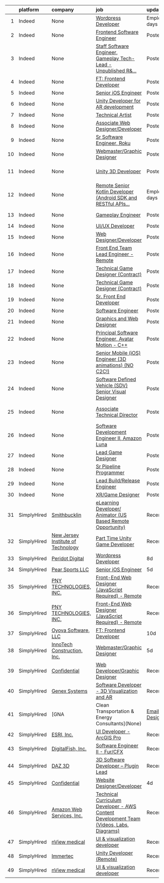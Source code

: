 

|    | platform    | company                                                 | job                                                                                                                                                                                                                                                                                                                                                                                                                                                                                                                                                                                                       | update_time               | location                                       |
|---:|:------------|:--------------------------------------------------------|:----------------------------------------------------------------------------------------------------------------------------------------------------------------------------------------------------------------------------------------------------------------------------------------------------------------------------------------------------------------------------------------------------------------------------------------------------------------------------------------------------------------------------------------------------------------------------------------------------------|:--------------------------|:-----------------------------------------------|
|  1 | Indeed      | None                                                    | [Wordpress Developer](https://www.indeed.com/company/Peridot-Digital/jobs/Wordpress-Developer-a8eb7557d5d5474d?fccid=59bf9de57a2edd37&vjs=3)                                                                                                                                                                                                                                                                                                                                                                                                                                                              | EmployerActive 4 days ago | Remote                                         |
|  2 | Indeed      | None                                                    | [Frontend Software Engineer](https://www.indeed.com/rc/clk?jk=9f45d6c9d55d35a3&fccid=aaf3b433897ea465&vjs=3)                                                                                                                                                                                                                                                                                                                                                                                                                                                                                              | Posted6 days ago          | Plano, TX                                      |
|  3 | Indeed      | None                                                    | [Staff Software Engineer, Gameplay Tech-Lead - Unpublished R&...](https://www.indeed.com/rc/clk?jk=983ccf8990633865&fccid=aac555fbdb7c8e71&vjs=3)                                                                                                                                                                                                                                                                                                                                                                                                                                                         | Posted10 days ago         | Bellevue, WA                                   |
|  4 | Indeed      | None                                                    | [FT: Frontend Developer](https://www.indeed.com/rc/clk?jk=503caf3f48977da4&fccid=f8d271f505805195&vjs=3)                                                                                                                                                                                                                                                                                                                                                                                                                                                                                                  | Posted10 days ago         | Jacksonville, FL 32250•Remote                  |
|  5 | Indeed      | None                                                    | [Senior iOS Engineer](https://www.indeed.com/pagead/clk?mo=r&ad=-6NYlbfkN0APToHrk7ILONyRglvlT3LJMO76dZGJsKlG8WQjsY8Cqz0feoEmF8zC--szKEKUJTYfDQ-1Xl2DxDbDnxzjsLaPA-pQkoZjfEADxS95-gsnVVqjB5Ywq-JsnuCjdmHAaqlPxaB8Ob2eFeSvg3qASpETnWwSqh70mtuMl8ky2vBckyLxw4ys88zjL3YK1ivWhvl2chpyHzrfUyThBn5aIhfCt_kRE798P6M_XzirFU9rKQAZhPp11xvLnMxLyBMn74AwxCjsRBycr8qDheoj5pZS4yYf-vfZoRFN7qJpdcmktHKEs0PH28Do4RGN8XBIKtHO2vIzz8tU18yDU4l4QMx4-asl3-sAuuSZ9z43oCruee9-QJsxlajK6FjGvxsu9dWSug66_DUevsNDQM5Pu0hhqHlw2SUjoi00wCDIgHOYFjuHOWQS1YKi35pdGgExQMd5ALyJezWbDUSpMf3C70dNIiKpWIQXEunvAAKRHRKqFw==&p=2&fvj=1&vjs=3) | Posted5 days ago          | Remote                                         |
|  6 | Indeed      | None                                                    | [Unity Developer for AR development](https://www.indeed.com/rc/clk?jk=06b560cbb0f40436&fccid=149fbfdeb485ec23&vjs=3)                                                                                                                                                                                                                                                                                                                                                                                                                                                                                      | Posted13 days ago         | United States                                  |
|  7 | Indeed      | None                                                    | [Technical Artist](https://www.indeed.com/rc/clk?jk=fd7c8aa9a204b3ed&fccid=068dfdb79bef8e12&vjs=3)                                                                                                                                                                                                                                                                                                                                                                                                                                                                                                        | PostedToday               | Scottsdale, AZ                                 |
|  8 | Indeed      | None                                                    | [Associate Web Designer/Developer](https://www.indeed.com/rc/clk?jk=b8a42b18104e8c36&fccid=42b8c400d840b632&vjs=3)                                                                                                                                                                                                                                                                                                                                                                                                                                                                                        | Posted13 days ago         | Middleton, WI 53562                            |
|  9 | Indeed      | None                                                    | [Sr Software Engineer, Roku](https://www.indeed.com/rc/clk?jk=14d209b177e34290&fccid=40e5de3065c12562&vjs=3)                                                                                                                                                                                                                                                                                                                                                                                                                                                                                              | Posted5 days ago          | New York, NY                                   |
| 10 | Indeed      | None                                                    | [Webmaster/Graphic Designer](https://www.indeed.com/company/InnoTech-Construction,-Inc./jobs/Webmaster-Graphic-Designer-0a8cd7f7870a48bb?fccid=f51b2b3efbb0c604&vjs=3)                                                                                                                                                                                                                                                                                                                                                                                                                                    | Posted5 days ago          | Tallahassee, FL                                |
| 11 | Indeed      | None                                                    | [Unity 3D Developer](https://www.indeed.com/rc/clk?jk=82d1a7a900111a36&fccid=4b32d0c68d487097&vjs=3)                                                                                                                                                                                                                                                                                                                                                                                                                                                                                                      | Posted12 days ago         | Bellevue, WA 98005 (Eastgate area)+2 locations |
| 12 | Indeed      | None                                                    | [Remote Senior Kotlin Developer (Android SDK and RESTful APIs...](https://www.indeed.com/company/Turing.com/jobs/Senior-Kotlin-Developer-f476b393aa121c63?fccid=a2e0cbec0b626661&vjs=3)                                                                                                                                                                                                                                                                                                                                                                                                                   | EmployerActive 8 days ago | Remote                                         |
| 13 | Indeed      | None                                                    | [Gameplay Engineer](https://www.indeed.com/rc/clk?jk=682d29349048a2e1&fccid=fe2d21eef233e94a&vjs=3)                                                                                                                                                                                                                                                                                                                                                                                                                                                                                                       | Posted5 days ago          | San Diego, CA+2 locations                      |
| 14 | Indeed      | None                                                    | [UI/UX Developer](https://www.indeed.com/company/Kythera-Software-Inc/jobs/Ui-Ux-Developer-1d6f5d7c8941184c?fccid=f53f50ace338bebd&vjs=3)                                                                                                                                                                                                                                                                                                                                                                                                                                                                 | PostedToday               | Remote                                         |
| 15 | Indeed      | None                                                    | [Web Designer/Developer](https://www.indeed.com/rc/clk?jk=d799ae9d7f546ede&fccid=9a79b8527fbd5a84&vjs=3)                                                                                                                                                                                                                                                                                                                                                                                                                                                                                                  | Posted14 days ago         | Nashville, TN                                  |
| 16 | Indeed      | None                                                    | [Front End Team Lead Engineer - Remote](https://www.indeed.com/company/Seven.me/jobs/Front-End-Team-Lead-Engineer-8e1123e842827c2c?fccid=95af5085a2fa5117&vjs=3)                                                                                                                                                                                                                                                                                                                                                                                                                                          | Posted7 days ago          | Cathedral City, CA 92234•Remote                |
| 17 | Indeed      | None                                                    | [Technical Game Designer (Contract)](https://www.indeed.com/rc/clk?jk=a7f7cc5b7eae4d14&fccid=ad3f1759d3ff042b&vjs=3)                                                                                                                                                                                                                                                                                                                                                                                                                                                                                      | Posted13 days ago         | California•Remote                              |
| 18 | Indeed      | None                                                    | [Technical Game Designer (Contract)](https://www.indeed.com/rc/clk?jk=a7f7cc5b7eae4d14&fccid=ad3f1759d3ff042b&vjs=3)                                                                                                                                                                                                                                                                                                                                                                                                                                                                                      | Posted13 days ago         | California•Remote                              |
| 19 | Indeed      | None                                                    | [Sr. Front End Developer](https://www.indeed.com/company/Level-Studios/jobs/Senior-Front-End-Developer-2f354d8ddc1d9e6f?fccid=30ee323f1ace656c&vjs=3)                                                                                                                                                                                                                                                                                                                                                                                                                                                     | Posted12 days ago         | San Luis Obispo, CA 93401                      |
| 20 | Indeed      | None                                                    | [Software Engineer](https://www.indeed.com/rc/clk?jk=bc076a307ee89854&fccid=aaf3b433897ea465&vjs=3)                                                                                                                                                                                                                                                                                                                                                                                                                                                                                                       | Posted10 days ago         | San Francisco, CA                              |
| 21 | Indeed      | None                                                    | [Graphics and Web Designer](https://www.indeed.com/rc/clk?jk=389c6d8ae7dc8ba1&fccid=26727f1861532c63&vjs=3)                                                                                                                                                                                                                                                                                                                                                                                                                                                                                               | Posted5 days ago          | Livermore, CA 94550                            |
| 22 | Indeed      | None                                                    | [Principal Software Engineer, Avatar Motion - C++](https://www.indeed.com/rc/clk?jk=308b2ef6e0d0cb4b&fccid=04ef150429d33336&vjs=3)                                                                                                                                                                                                                                                                                                                                                                                                                                                                        | Posted12 days ago         | San Mateo, CA                                  |
| 23 | Indeed      | None                                                    | [Senior Mobile (iOS) Engineer (3D animations) (NO C2C!)](https://www.indeed.com/rc/clk?jk=966c2bb7135a5c8f&fccid=cffd065f9ff9e672&vjs=3)                                                                                                                                                                                                                                                                                                                                                                                                                                                                  | Posted4 days ago          | California•Remote                              |
| 24 | Indeed      | None                                                    | [Software Defined Vehicle (SDV) Senior Visual Designer](https://www.indeed.com/rc/clk?jk=58eb1eb22af04e4f&fccid=116680a29a847a70&vjs=3)                                                                                                                                                                                                                                                                                                                                                                                                                                                                   | Posted6 days ago          | Warren, MI                                     |
| 25 | Indeed      | None                                                    | [Associate Technical Director](https://www.indeed.com/rc/clk?jk=8c373635fc0446d9&fccid=1af61236dab36905&vjs=3)                                                                                                                                                                                                                                                                                                                                                                                                                                                                                            | Posted11 days ago         | Frisco, TX 75034+2 locations                   |
| 26 | Indeed      | None                                                    | [Software Development Engineer II, Amazon Luna](https://www.indeed.com/rc/clk?jk=580924ffcdb6e5d7&fccid=fe2d21eef233e94a&vjs=3)                                                                                                                                                                                                                                                                                                                                                                                                                                                                           | Posted10 days ago         | Irvine, CA                                     |
| 27 | Indeed      | None                                                    | [Lead Game Designer](https://www.indeed.com/rc/clk?jk=2ee8ecc77c00c032&fccid=9061e138bef1f128&vjs=3)                                                                                                                                                                                                                                                                                                                                                                                                                                                                                                      | Posted12 days ago         | Westlake Village, CA 91362                     |
| 28 | Indeed      | None                                                    | [Sr Pipeline Programmer](https://www.indeed.com/rc/clk?jk=9646e546f586553f&fccid=ad3f1759d3ff042b&vjs=3)                                                                                                                                                                                                                                                                                                                                                                                                                                                                                                  | Posted11 days ago         | Playa Vista, CA•Remote                         |
| 29 | Indeed      | None                                                    | [Lead Build/Release Engineer](https://www.indeed.com/rc/clk?jk=d980404ca67aacd4&fccid=779381286967ed9f&vjs=3)                                                                                                                                                                                                                                                                                                                                                                                                                                                                                             | Posted5 days ago          | Emeryville, CA                                 |
| 30 | Indeed      | None                                                    | [XR/Game Designer](https://www.indeed.com/rc/clk?jk=6ac71454be78e238&fccid=1491921233102796&vjs=3)                                                                                                                                                                                                                                                                                                                                                                                                                                                                                                        | Posted13 days ago         | Plano, TX 75023                                |
| 31 | SimplyHired | [Smithbucklin](None)                                    | [eLearning Developer/ Animator (US Based Remote Opportunity)](https://www.simplyhired.com/job/o0wXkuWE5GmspCcePui9IkAEPg1-7AWcdL2hMWar8TyjH9xKOYroQQ?q=animation+developer)                                                                                                                                                                                                                                                                                                                                                                                                                               | Recently                  | Old Lyme, CT                                   |
| 32 | SimplyHired | [New Jersey Institute of Technology](None)              | [Part Time Unity Game Developer](https://www.simplyhired.com/job/4iV7aF0p1zq3CbN9gtZfzcIzRLob5_BoljlGnKSuDs9p8YERErxAfQ?q=animation+developer)                                                                                                                                                                                                                                                                                                                                                                                                                                                            | Recently                  | Newark, NJ                                     |
| 33 | SimplyHired | [Peridot Digital](None)                                 | [Wordpress Developer](https://www.simplyhired.com/job/-NMxSXoPclF5PfRrqUFzyvJWQtFBqmBZfK7ZN7AD5sNDjtsK2KxDiQ?q=animation+developer)                                                                                                                                                                                                                                                                                                                                                                                                                                                                       | 8d                        | Remote                                         |
| 34 | SimplyHired | [Pear Sports LLC](None)                                 | [Senior iOS Engineer](https://www.simplyhired.com/job/lSsll1UQisLgHM-5RO8PmVNmAMn2betyMScy_KOt1Yx2YgD6c91rkQ?q=animation+developer)                                                                                                                                                                                                                                                                                                                                                                                                                                                                       | 5d                        | Remote                                         |
| 35 | SimplyHired | [PNY TECHNOLOGIES, INC.](None)                          | [Front-End Web Designer (JavaScript Required) - Remote](https://www.simplyhired.com/job/eDdIy2AgM2paL1nuyrrM1wqEoJ5IqDfCYIvopeZmUjSJNOMT3tyaBA?q=animation+developer)                                                                                                                                                                                                                                                                                                                                                                                                                                     | Recently                  | Remote                                         |
| 36 | SimplyHired | [PNY TECHNOLOGIES, INC.](None)                          | [Front-End Web Designer (JavaScript Required) - Remote](https://www.simplyhired.com/job/eDdIy2AgM2paL1nuyrrM1wqEoJ5IqDfCYIvopeZmUjSJNOMT3tyaBA?q=animation+developer)                                                                                                                                                                                                                                                                                                                                                                                                                                     | Recently                  | Remote                                         |
| 37 | SimplyHired | [Oyova Software, LLC](None)                             | [FT: Frontend Developer](https://www.simplyhired.com/job/HoDHxj51Srcia_qcQk6GqY0yyVZSy4lfiovWo8Wj2JcWfdHTSM5NFQ?q=animation+developer)                                                                                                                                                                                                                                                                                                                                                                                                                                                                    | 10d                       | Jacksonville, FL                               |
| 38 | SimplyHired | [InnoTech Construction, Inc.](None)                     | [Webmaster/Graphic Designer](https://www.simplyhired.com/job/-C57GPk4rOVnnk42P932R3R57ag0mmIvX5hCKJK0BJq80pLzkhOJ9Q?q=animation+developer)                                                                                                                                                                                                                                                                                                                                                                                                                                                                | 5d                        | Tallahassee, FL                                |
| 39 | SimplyHired | [Confidential](None)                                    | [Web Developer/Graphic Designer](https://www.simplyhired.com/job/z3RWHaQOcWaqF1ZB6apjETdJy1eHcHQ3bSccKgmZb5csqjIcKm3sGw?q=animation+developer)                                                                                                                                                                                                                                                                                                                                                                                                                                                            | Recently                  | McHenry, IL                                    |
| 40 | SimplyHired | [Genex Systems](None)                                   | [Software Developer - 3D Visualization and AR](https://www.simplyhired.com/job/tlDuweel9Ix1qZwz0wjJDI8Pg5JUm1ZmZBASfIS-vGyF6OOxqZ6eQA?q=animation+developer)                                                                                                                                                                                                                                                                                                                                                                                                                                              | Recently                  | McLean, VA                                     |
| 41 | SimplyHired | [GNA | Clean Transportation & Energy Consultants](None) | [Email Designer/Developer](https://www.simplyhired.com/job/6CT9GMAZXIjW5-9Vg9Y8h9kr11JUZkioMKdfWxa6AO09V4HLZVDauQ?q=animation+developer)                                                                                                                                                                                                                                                                                                                                                                                                                                                                  | Recently                  | Santa Monica, CA                               |
| 42 | SimplyHired | [ESRI, Inc.](None)                                      | [UI Developer - ArcGIS Pro](https://www.simplyhired.com/job/aBtc083MDHS3cKf9k28djoK7eoLk6jzW3Nw3fL_isNn6wLS2JyJUQQ?q=animation+developer)                                                                                                                                                                                                                                                                                                                                                                                                                                                                 | Recently                  | Redlands, CA                                   |
| 43 | SimplyHired | [DigitalFish, Inc.](None)                               | [Software Engineer II - Fur/CFX](https://www.simplyhired.com/job/YtRdjl-nCPYarpp8UCVrsrvJGjU1USOCIJ7IyypSX1gsjQapj39mSw?q=animation+developer)                                                                                                                                                                                                                                                                                                                                                                                                                                                            | Recently                  | Remote                                         |
| 44 | SimplyHired | [DAZ 3D](None)                                          | [3D Software Developer – Plugin Lead](https://www.simplyhired.com/job/SbUd80lS2Rm9uiV8uP0hLfy0ZZDsNlYE-28gtdroOHOYbMPnUA24vA?q=animation+developer)                                                                                                                                                                                                                                                                                                                                                                                                                                                       | Recently                  | Salt Lake City, UT                             |
| 45 | SimplyHired | [Confidential](None)                                    | [Website Designer/Developer](https://www.simplyhired.com/job/cOxeouLxnHCUcftpTBBkz6Z2uaKCP8KwFfSWsNWVhlZkY_lmiRI9PA?q=animation+developer)                                                                                                                                                                                                                                                                                                                                                                                                                                                                | 4d                        | Dallas, TX                                     |
| 46 | SimplyHired | [Amazon Web Services, Inc.](None)                       | [Technical Curriculum Developer - AWS Content Development Team (Videos, Labs, Diagrams)](https://www.simplyhired.com/job/Wj7kZF5ABiFd_cWXnLO3kUkodh3n3Cgzv97IibclAYdpLwOnqe5W-g?q=animation+developer)                                                                                                                                                                                                                                                                                                                                                                                                    | Recently                  | Remote +1 location                             |
| 47 | SimplyHired | [nView medical](None)                                   | [UI & visualization developer](https://www.simplyhired.com/job/X3tWD45LpKGbAN8va0nIu04JLRKKwzJmP9jyKFlBlxstVg2Nn_7kww?q=animation+developer)                                                                                                                                                                                                                                                                                                                                                                                                                                                              | Recently                  | Salt Lake City, UT                             |
| 48 | SimplyHired | [Immertec](None)                                        | [Unity Developer (Remote)](https://www.simplyhired.com/job/yMZG5WetpW8KHX9_0E2mfG78teh_iRpA28g228-lsdnwhGcVhlHXqQ?q=animation+developer)                                                                                                                                                                                                                                                                                                                                                                                                                                                                  | Recently                  | United States                                  |
| 49 | SimplyHired | [nView medical](None)                                   | [UI & visualization developer](https://www.simplyhired.com/job/X3tWD45LpKGbAN8va0nIu04JLRKKwzJmP9jyKFlBlxstVg2Nn_7kww?q=animation+developer)                                                                                                                                                                                                                                                                                                                                                                                                                                                              | Recently                  | Salt Lake City, UT                             |